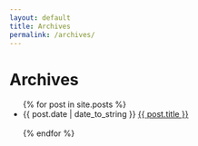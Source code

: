 ```yaml
---
layout: default
title: Archives
permalink: /archives/
---
```

<h1 class="page">Archives</h1>
<div id="post_links">
	<ul>
	{% for post in site.posts %}
	<li><span>{{ post.date | date_to_string }}</span> <a  href="{{ post.url }}">{{ post.title }}</a></li><br>
	{% endfor %}
	</ul>
</div>
